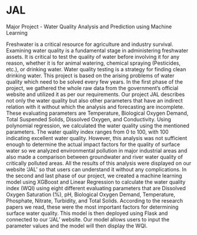 # JAL
Major Project - Water Quality Analysis and Prediction using Machine Learning 

Freshwater is a critical resource for agriculture and industry survival. Examining water 
quality is a fundamental stage in administering freshwater assets. It is critical to test the 
quality of water before involving it for any reason, whether it is for animal watering, 
chemical spraying (Pesticides, etc.), or drinking water. Water quality testing is a strategy for 
finding clean drinking water. This project is based on the arising problems of water quality 
which need to be solved every few years. In the first phase of the project, we gathered the 
whole raw data from the government’s official website and utilized it as per our 
requirements. Our project JAL describes not only the water quality but also other parameters 
that have an indirect relation with it without which the analysis and forecasting are 
incomplete. These evaluating parameters are Temperature, Biological Oxygen Demand, Total 
Suspended Solids, Dissolved Oxygen, and Conductivity. Using polynomial regression, we 
calculated the water quality using the mentioned parameters. The water quality index ranges 
from 0 to 100, with 100 indicating excellent water quality. However, this analysis was not 
sufficient enough to determine the actual impact factors for the quality of surface water so we 
analyzed environmental pollution in major industrial areas and also made a comparison 
between groundwater and river water quality of critically polluted areas. All the results of 
this analysis were displayed on our website ‘JAL’ so that users can understand it without any 
complications. In the second and last phase of our project, we created a machine learning 
model using XGBoost and Linear Regression to calculate the water quality index (WQI) 
using eight different evaluating parameters that are Dissolved Oxygen Saturation (%), pH, 
Biological Oxygen Demand, Temperature, Phosphate, Nitrate, Turbidity, and Total Solids. 
According to the research papers we read, these were the most important factors for 
determining surface water quality. This model is then deployed using Flask and connected to 
our ‘JAL’ website. Our model allows users to input the parameter values and the model will 
then display the WQI.

